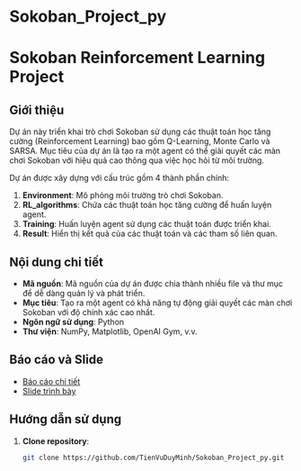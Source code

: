 # Sokoban_Project_py
# Sokoban Reinforcement Learning Project

## Giới thiệu
Dự án này triển khai trò chơi Sokoban sử dụng các thuật toán học tăng cường (Reinforcement Learning) bao gồm Q-Learning, Monte Carlo và SARSA. Mục tiêu của dự án là tạo ra một agent có thể giải quyết các màn chơi Sokoban với hiệu quả cao thông qua việc học hỏi từ môi trường.

Dự án được xây dựng với cấu trúc gồm 4 thành phần chính:
1. **Environment**: Mô phỏng môi trường trò chơi Sokoban.
2. **RL_algorithms**: Chứa các thuật toán học tăng cường để huấn luyện agent.
3. **Training**: Huấn luyện agent sử dụng các thuật toán được triển khai.
4. **Result**: Hiển thị kết quả của các thuật toán và các tham số liên quan.

## Nội dung chi tiết
- **Mã nguồn**: Mã nguồn của dự án được chia thành nhiều file và thư mục để dễ dàng quản lý và phát triển.
- **Mục tiêu**: Tạo ra một agent có khả năng tự động giải quyết các màn chơi Sokoban với độ chính xác cao nhất.
- **Ngôn ngữ sử dụng**: Python
- **Thư viện**: NumPy, Matplotlib, OpenAI Gym, v.v.

## Báo cáo và Slide
- [Báo cáo chi tiết]((https://docs.google.com/presentation/d/1sk61wMKv1ldaa-EuibBePA_RFSuo7brf/edit?usp=sharing&ouid=102312488798806032848&rtpof=true&sd=true))
- [Slide trình bày]((https://drive.google.com/file/d/1T2KnVIqyXq76WS9YQc10MBfidlIxPJyt/view?usp=sharing))

## Hướng dẫn sử dụng
1. **Clone repository**:
   ```bash
   git clone https://github.com/TienVuDuyMinh/Sokoban_Project_py.git
